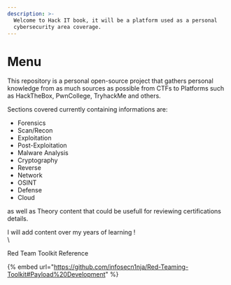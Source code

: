 ```yaml
---
description: >-
  Welcome to Hack IT book, it will be a platform used as a personal
  cybersecurity area coverage.
---
```


# Menu

This repository is a personal open-source project that gathers personal knowledge from as much sources as possible from CTFs to Platforms such as HackTheBox, PwnCollege, TryhackMe and others.&#x20;



Sections covered currently containing informations are:

* Forensics
* Scan/Recon
* Exploitation
* Post-Exploitation
* Malware Analysis
* Cryptography
* Reverse
* Network
* OSINT
* Defense
* Cloud

as well as Theory content that could be usefull for reviewing certifications details.

I will add content over my years of learning !\
\



Red Team Toolkit Reference

{% embed url="https://github.com/infosecn1nja/Red-Teaming-Toolkit#Payload%20Development" %}
